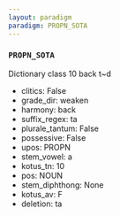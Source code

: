 ```yaml
---
layout: paradigm
paradigm: PROPN_SOTA
---
```

### ` PROPN_SOTA `

Dictionary class 10 back t~d
* clitics: False
* grade_dir: weaken
* harmony: back
* suffix_regex: ta
* plurale_tantum: False
* possessive: False
* upos: PROPN
* stem_vowel: a
* kotus_tn: 10
* pos: NOUN
* stem_diphthong: None
* kotus_av: F
* deletion: ta
